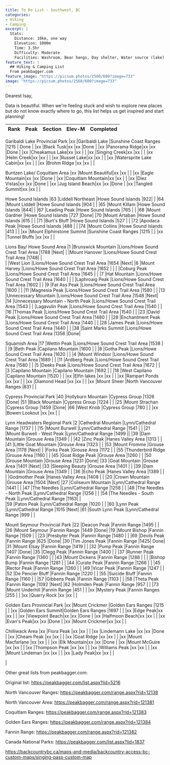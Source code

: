 ```yaml
---
title: To Do List - Southwest, BC
categories:
- Hiking
- Camping
excerpt: |
  Stats: 
    Distance: 10km, one way
    Elevation: 1000m
    Time: 3.5hr
    Difficulty: Moderate
    Facilities: Washroom, Bear hangs, Day shelter, Water source (lake)
feature_text: |
  ## Hiking & Camping List
  From peakbagger.com
feature_image: "https://picsum.photos/2560/600?image=733"
image: "https://picsum.photos/2560/600?image=733"
---
```


Dearest Isay,

Data is beautiful. When we're feeling stuck and wish to explore new places but do not know exactly where to go, this list helps us get inspired and start planning!



| Rank	| Peak	| Section	| Elev-M	  | Completed| 
|----------|:--------:|---------------------------------:|:------------:|---------:|	

Garibaldi Lake Provincial Park
|xx	|Garibaldi Lake	|Sunshine Coast Ranges	|1215	| Done |
|xx	|Black Tusk|xx  |xx	|Done |
|xx	|Panorama Ridge|xx  |xx	|Done |
|xx	|Cheakamus Lake|xx  |xx	| |
|xx	|Singing Creek|xx  |xx	| |
|xx	|Helm Creek|xx  |xx	| |
|xx	|Russet Lake|xx  |xx	| |
|xx	|Watersprite Lake Cabin|xx  |xx	| |
|xx	|Brohm Ridge	|xx	|xx	| |



Buntzen Lake/ Coquitlam Area
|xx	|Mount Beautiful|xx  |xx	| |
|xx	|Eagle Mountain|xx  |xx	|Done |
|xx	|Coquitlam Mountain|xx  |xx	| |
|xx	|Diez Vistas|xx  |xx	|Done |
|xx	|Jug Island Beach|xx  |xx	|Done |
|xx	|Tangled Summit|xx  |xx	| |




Howe Sound Islands
|63	|Liddell Northeast	|Howe Sound Islands	|922| |	
|64	|Mount Liddell	|Howe Sound Islands	|904	| |
|65	|Mount Killam	|Howe Sound Islands	|844| |	
|67	|Leading Peak	|Howe Sound Islands	|765	| |
|68	|Mount Gardner	|Howe Sound Islands	|727	|Done|
|70	|Mount Artaban	|Howe Sound Islands	|615	| |
|71	|Burt's Bluff	|Howe Sound Islands	|527	| |
|72	|Apodaca Peak	|Howe Sound Islands	|488	| |
|74	|Mount Collins	|Howe Sound Islands	|413	| |
|xx	|Mount Elphinstone Summit	|Sunshine Coast Ranges	|1215	| |
|xx	|Tunnel Bluffs	|xx	|xx	| |



Lions Bay/ Howe Sound Area
|1	|Brunswick Mountain	|Lions/Howe Sound Crest Trail Area	|1788	|Next|
|	|Mount Hanover	|Lions/Howe Sound Crest Trail Area	|1748| |	
|	|West Lion	|Lions/Howe Sound Crest Trail Area	|1654	|Next|
|6	|Mount Harvey	|Lions/Howe Sound Crest Trail Area	|1652	| |
|	|Coburg Peak	|Lions/Howe Sound Crest Trail Area	|1645	| |
|7	|Hat Mountain	|Lions/Howe Sound Crest Trail Area	|1640	| |
|	|Laphroaig Peak	|Lions/Howe Sound Crest Trail Area	|1602	| |
|9	|Fat Ass Peak	|Lions/Howe Sound Crest Trail Area	|1600	| |
|11	|Magnesia Peak	|Lions/Howe Sound Crest Trail Area	|1580	| |
|13	|Unnecessary Mountain	|Lions/Howe Sound Crest Trail Area	|1548	|Next|
|14	|Unnecessary Mountain - North Peak	|Lions/Howe Sound Crest Trail Area	|1543	| 
|	|Lagavulin Peak	|Lions/Howe Sound Crest Trail Area	|1540	| |
|16	|Thomas Peak	|Lions/Howe Sound Crest Trail Area	|1540	| |
|23	|David Peak	|Lions/Howe Sound Crest Trail Area	|1480	| |
|28	|Enchantment Peak	|Lions/Howe Sound Crest Trail Area	|1440	| |
|28	|James Peak	|Lions/Howe Sound Crest Trail Area	|1440	| |
|38	|Saint Marks Summit	|Lions/Howe Sound Crest Trail Area	|1356	|Done|





Squamish Area
|17	|Wettin Peak	|Lions/Howe Sound Crest Trail Area	|1538	| |
|9	|Beth Peak	|Capilano Mountain	|1600	| |
|8	|Gotha Peak	|Lions/Howe Sound Crest Trail Area	|1620	| |
|4	|Mount Windsor	|Lions/Howe Sound Crest Trail Area	|1689	| |
|11	|Ardberg Peak	|Lions/Howe Sound Crest Trail Area	|1580	| |
|5	|Deeks Peak	|Lions/Howe Sound Crest Trail Area	|1672	| |
|3	|Capilano Mountain	|Capilano Mountain	|1692	| |
|18	|West Capilano	|Capilano Mountain	|1520	| |
|xx	|Elfin lakes	|xx	|xx	| |
|xx	|Rampart Ponds	|xx	|xx	| |
|xx	|Diamond Head	|xx	|xx	| |
|xx	|Mount Sheer	|North Vancouver Ranges	|831	| |

Cypress Provincial Park
|40	|Hollyburn Mountain	|Cypress Group	|1326	|Done|
|51	|Black Mountain	|Cypress Group	|1224	| |
|25	|Mount Strachan	|Cypress Group	|1459	|Done|
|66	|West Knob	|Cypress Group	|780	| |
|xx	|Bowen Lookout	|xx	|xx	| |


Lynn Headwaters Regional Park
|2	|Cathedral Mountain	|Lynn/Cathedral Range	|1737	| |
|15	|Mount Burwell	|Lynn/Cathedral Range	|1541	| |
|21	|Mount Burwell - West Peak	|Lynn/Cathedral Range	|1499	||
|39	|Dam Mountain	|Grouse Area	|1349	| |
|42	|Zinc Peak	|Hanes Valley Area	|1313	| |
|41	|Little Goat Mountain	|Grouse Area	|1323	| |
|53	|Mount Fromme	|Grouse Area	|1178	|Next|
|	|Forks Peak	|Grouse Area	|1172	| |
|55	|Thunderbird Ridge	|Grouse Area	|1160	| |
|45	|Goat Ridge Peak	|Grouse Area	|1260	| |
|50	|Grouse Mountain	|Grouse Area	|1231	|Done|
|33	|Goat Mountain	|Grouse Area	|1401	|Next|
|33	|Sleeping Beauty	|Grouse Area	|1401	| |
|39	|Dam Mountain	|Grouse Area	|1349	| |
|36	|Echo Peak	|Hanes Valley Area	|1389	| |
|	|Godmother Peak	|Hanes Valley Area	|1408	| |
|20	|Crown Mountain	|Grouse Area	|1504	|Next|
|27	|Coliseum Mountain	|Lynn/Cathedral Range	|1441	| |
|47	|The Needles	|Lynn/Cathedral Range	|1258	| |
|48	|The Needles - North Peak	|Lynn/Cathedral Range	|1256	| |
|54	|The Needles - South Peak	|Lynn/Cathedral Range	|1163| |	
|59	|Paton Peak	|Lynn/Cathedral Range	|1020	| |
|60	|Lynn Peak	|Lynn/Cathedral Range	|1015	|Next|
|61	|South Lynn Peak	|Lynn/Cathedral Range	|999	| |



Mount Seymour Provincial Park
|22	|Deacon Peak	|Fannin Range	|1495	| |
|26	|Mount Seymour	|Fannin Range	|1449	|Done|
|19	|Mount Bishop	|Fannin Range	|1509	| |
|23	|Presbyter Peak	|Fannin Range	|1480	| |
|69	|Devils Peak	|Fannin Range	|625	|Done|
|30	|Tim Jones Peak	|Fannin Range	|1425|	Done|
|31	|Mount Elsay	|Fannin Range	|1419	| |
|32	|Pump Peak	|Fannin Range	|1407	|Done|
|35	|Clegg Peak	|Fannin Range	|1400	| |
|37	|Runner Peak	|Fannin Range	|1360	| |
|43	|Mount Dickens	|Fannin Range	|1288	| |
|	|Bishop Bump	|Fannin Range	|1281	| |
|44	|Curate Peak	|Fannin Range	|1266	| |
|45	|Rector Peak	|Fannin Range	|1260	| |
|49	|Vicar Peak	|Fannin Range	|1247	| |
|52	|De Pencier Bluff	|Fannin Range	|1220	| |
|55	|Suicide Bluff	|Fannin Range	|1160	| |
|57	|Gibbens Peak	|Fannin Range	|1103	| |
|58	|Theta Peak	|Fannin Range	|1092	|Next|
|62	|Holmden Peak	|Fannin Range	|957	| |
|73	|Mount Underhill	|Fannin Range	|451	| |
|xx	|Mystery Peak	|Fannin Ranges	|255	| |
|xx	|Quarry Rock	|xx	|xx	| |


Golden Ears Provincial Park
|xx	|Mount Crickmer	|Golden Ears Ranges	|1215	| |
|xx	|Golden Ears Summit|Golden Ears Ranges	|1697	| |
|xx	|Edge Peak|xx  |xx	| |
|xx	|Viewpoint Beach|xx  |xx	|Done |
|xx	|Halfmoon Beach|xx  |xx	| |
|xx	|Evan's Peak|xx  |xx	|Done |
|xx	|Mount Crickmer|xx  |xx	| |




Chilliwack Area
|xx	|Flora Peak |xx  |xx	| |
|xx	|Lindemann Lake |xx  |xx	|Done |
|xx	|Cheam Peak |xx  |xx	| |
|xx	|Goat Ridge |xx  |xx	| |
|xx	|Mount Macfarlane |xx  |xx	| |
|xx	|Elk Mountain|xx  |xx	|Done |
|xx	|Mount McGuire |xx  |xx	| |
|xx	|Thompson Peak |xx  |xx	| |
|xx	|Williams Peak |xx  |xx	| |
|xx	|Mount Lindeman |xx  |xx	| |
|xx	|Lady Peak|xx  |xx	| |




|


























Other great lists from peakbagger.com:

Original list: https://peakbagger.com/list.aspx?lid=5216 

North Vancouver Ranges: https://peakbagger.com/range.aspx?rid=12138

North Vancouver Area: https://peakbagger.com/range.aspx?rid=121381

Coquitlam Ranges: https://peakbagger.com/range.aspx?rid=121383 

Golden Ears Ranges: https://peakbagger.com/range.aspx?rid=121384

Fannin Range: https://peakbagger.com/range.aspx?rid=121382

Canada National Parks: https://peakbagger.com/list.aspx?lid=1837

https://backcountrybc.ca/maps-and-media/backcountry-access-bc-custom-maps/singing-pass-custom-map

